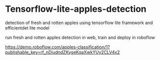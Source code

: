 # Tensorflow-lite-apples-detection
detection of fresh and rotten apples using tensorflow lite framework and efficientdet lite model

run fresh and rotten apples detection in web, train and deploy in roboflow

https://demo.roboflow.com/apples-classification/1?publishable_key=rf_nDiudndZKvgeKqaXwkYUy2CLV4x2
